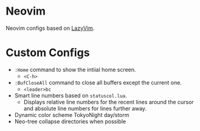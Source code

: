 # Neovim

Neovim configs based on [LazyVim](https://github.com/LazyVim/LazyVim).

# Custom Configs

- `:Home` command to show the intiial home screen.
  - `<C-h>`
- `:BufCloseAll` command to close all buffers except the current one.
  - `<leader>bc`
- Smart line numbers based on `statuscol.lua`.
  - Displays relative line numbers for the recent lines around the cursor and absolute line numbers for lines further away.
- Dynamic color scheme TokyoNight day/storm
- Neo-tree collapse directories when possible
